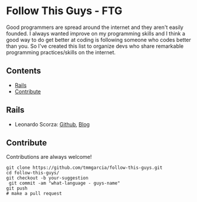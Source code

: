 # Follow This Guys - FTG
  Good programmers are spread around the internet and they aren't easily founded. I always wanted improve on my programming skills and I think a good way to do get better at coding is following someone who codes better than you. So I've created this list to organize devs who share remarkable programming practices/skills on the internet. 
  
  
## Contents

- [Rails](#rails)
- [Contribute](#contribute)

## Rails
- Leonardo Scorza: [Github](https://github.com/leonardoscorza), [Blog](http://onebitcode.com)

## Contribute
  Contributions are always welcome!
  ```
  git clone https://github.com/tmmgarcia/follow-this-guys.git
  cd follow-this-guys/
  git checkout -b your-suggestion
  git commit -am "what-language - guys-name"
  git push
  # make a pull request
  ```
